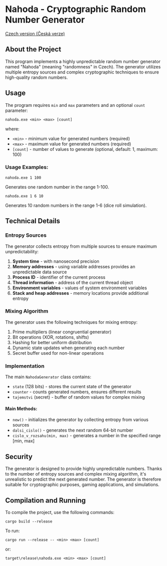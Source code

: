 # Nahoda - Cryptographic Random Number Generator

[Czech version (Česká verze)](./readme.md)

## About the Project

This program implements a highly unpredictable random number generator named "Nahoda" (meaning "randomness" in Czech). The generator utilizes multiple entropy sources and complex cryptographic techniques to ensure high-quality random numbers.

## Usage

The program requires `min` and `max` parameters and an optional `count` parameter:

```
nahoda.exe <min> <max> [count]
```

where:

- `<min>` - minimum value for generated numbers (required)
- `<max>` - maximum value for generated numbers (required)
- `[count]` - number of values to generate (optional, default: 1, maximum: 100)

### Usage Examples:

```
nahoda.exe 1 100
```

Generates one random number in the range 1-100.

```
nahoda.exe 1 6 10
```

Generates 10 random numbers in the range 1-6 (dice roll simulation).

## Technical Details

### Entropy Sources

The generator collects entropy from multiple sources to ensure maximum unpredictability:

1. **System time** - with nanosecond precision
2. **Memory addresses** - using variable addresses provides an unpredictable data source
3. **Process ID** - identifier of the current process
4. **Thread information** - address of the current thread object
5. **Environment variables** - values of system environment variables
6. **Stack and heap addresses** - memory locations provide additional entropy

### Mixing Algorithm

The generator uses the following techniques for mixing entropy:

1. Prime multipliers (linear congruential generator)
2. Bit operations (XOR, rotations, shifts)
3. Hashing for better uniform distribution
4. Dynamic state updates when generating each number
5. Secret buffer used for non-linear operations

### Implementation

The main `NahodaGenerator` class contains:

- `state` (128 bits) - stores the current state of the generator
- `counter` - counts generated numbers, ensures different results
- `tajemstvi` (secret) - buffer of random values for complex mixing

#### Main Methods:

- `new()` - initializes the generator by collecting entropy from various sources
- `dalsi_cislo()` - generates the next random 64-bit number
- `cislo_v_rozsahu(min, max)` - generates a number in the specified range [min, max]

## Security

The generator is designed to provide highly unpredictable numbers. Thanks to the number of entropy sources and complex mixing algorithm, it's unrealistic to predict the next generated number. The generator is therefore suitable for cryptographic purposes, gaming applications, and simulations.

## Compilation and Running

To compile the project, use the following commands:

```
cargo build --release
```

To run:

```
cargo run --release -- <min> <max> [count]
```

or:

```
target\release\nahoda.exe <min> <max> [count]
```
